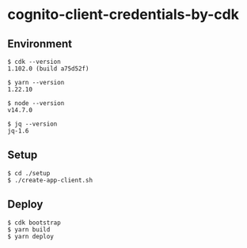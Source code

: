# cognito-client-credentials-by-cdk

## Environment

```
$ cdk --version
1.102.0 (build a75d52f)

$ yarn --version
1.22.10

$ node --version
v14.7.0

$ jq --version
jq-1.6
```

## Setup

```
$ cd ./setup
$ ./create-app-client.sh
```

## Deploy

```
$ cdk bootstrap
$ yarn build
$ yarn deploy
```
